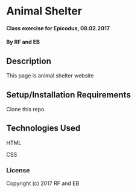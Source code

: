 # Animal Shelter

#### Class exercise for Epicodus, 08.02.2017

#### By RF and EB

## Description

This page is animal shelter website

## Setup/Installation Requirements

Clone this repo.

## Technologies Used
HTML

CSS

### License

Copyright (c) 2017 RF and EB
